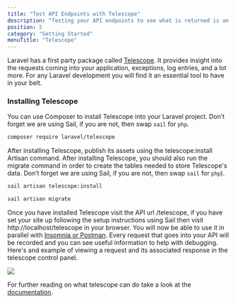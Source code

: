 ```yaml
---
title: "Test API Endpoints with Telescope"
description: "Testing your API endpoints to see what is returned is an essential part of building a Laravel API, here's how to use Telescope."
position: 5
category: "Getting Started"
menuTitle: "Telescope"
---
```


Laravel has a first party package called [Telescope](https://laravel.com/docs/8.x/telescope). It provides insight into the requests coming into your application, exceptions, log entries, and a lot more. For any Laravel development you will find it an essential tool to have in your belt.

### Installing Telescope

You can use Composer to install Telescope into your Laravel project. Don’t forget we are using Sail, if you are not, then swap `sail` for `php`.

```bash
composer require laravel/telescope
```

After installing Telescope, publish its assets using the telescope:install Artisan command. After installing Telescope, you should also run the migrate command in order to create the tables needed to store Telescope's data. Don’t forget we are using Sail, if you are not, then swap `sail` for `php`).

```bash
sail artisan telescope:install

sail artisan migrate
```

Once you have installed Telescope visit the API url /telescope, if you have set your site up following the setup instructions using Sail then visit http://localhost/telescope in your browser. You will now be able to use it in parallel with [Insomnia or Postman](/setup/tooling). Every request that goes into your API will be recorded and you can see useful information to help with debugging. Here's and example of viewing a request and its associated response in the telescope control panel.

![](https://res.cloudinary.com/redfern-web/image/upload/v1610184996/laravelvue-spa/telescope.gif)

For further reading on what telescope can do take a look at the [documentation](https://laravel.com/docs/8.x/telescope).

